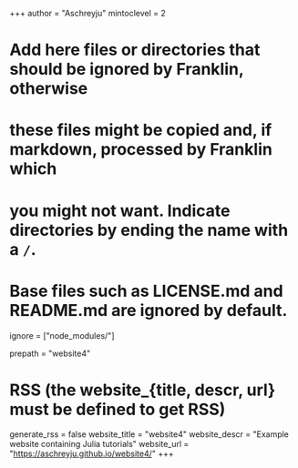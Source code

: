 +++
author = "Aschreyju"
mintoclevel = 2

# Add here files or directories that should be ignored by Franklin, otherwise
# these files might be copied and, if markdown, processed by Franklin which
# you might not want. Indicate directories by ending the name with a `/`.
# Base files such as LICENSE.md and README.md are ignored by default.
ignore = ["node_modules/"]

prepath = "website4"

# RSS (the website_{title, descr, url} must be defined to get RSS)
generate_rss = false
website_title = "website4"
website_descr = "Example website containing Julia tutorials"
website_url   = "https://aschreyju.github.io/website4/"
+++

